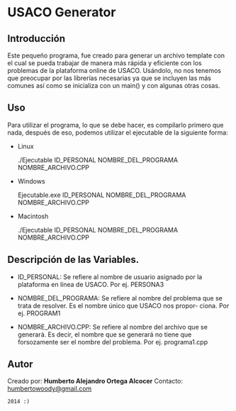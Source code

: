 USACO Generator
===============

## Introducción

Este pequeño programa, fue creado para generar un archivo template con el cual
se pueda trabajar de manera más rápida y eficiente con los problemas de la 
plataforma online de USACO. Usándolo, no nos tenemos que preocupar por las
librerías necesarias ya que se incluyen las más comunes así como se inicializa
con un main() y con algunas otras cosas.

## Uso

Para utilizar el programa, lo que se debe hacer, es compilarlo primero que nada, 
después de eso, podemos utilizar el ejecutable de la siguiente forma:

 - Linux
    
    ./Ejecutable ID_PERSONAL NOMBRE_DEL_PROGRAMA NOMBRE_ARCHIVO.CPP

 - Windows
    
    Ejecutable.exe ID_PERSONAL NOMBRE_DEL_PROGRAMA NOMBRE_ARCHIVO.CPP

 - Macintosh

    ./Ejecutable ID_PERSONAL NOMBRE_DEL_PROGRAMA NOMBRE_ARCHIVO.CPP

## Descripción de las Variables.

 - ID_PERSONAL:             Se refiere al nombre de usuario asignado por la 
                            plataforma en línea de USACO. Por ej. PERSONA3

 - NOMBRE_DEL_PROGRAMA:     Se refiere al nombre del problema que se trata de
                            resolver. Es el nombre único que USACO nos propor-
                            ciona. Por ej. PROGRAM1

 - NOMBRE_ARCHIVO.CPP:      Se refiere al nombre del archivo que se generará.
                            Es decir, el nombre que se generará no tiene que
                            forsozamente ser el nombre del problema. Por
                            ej. programa1.cpp

## Autor

Creado por: **Humberto Alejandro Ortega Alcocer** 
Contacto: <humbertowoody@gmail.com>

    2014 :)
